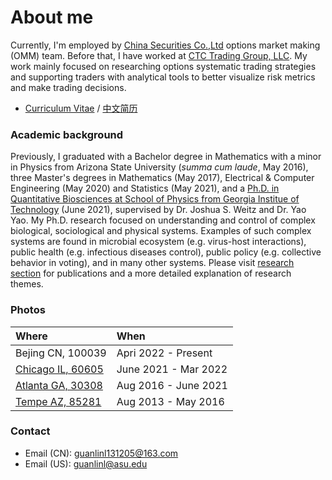 # About me

Currently, I'm employed by [China Securities Co.,Ltd](https://www.csc108.com/newsiteindex/index.jspx) options market making (OMM) team. Before that, I have worked at [CTC Trading Group, LLC](https://www.chicagotrading.com). My work mainly focused on researching options systematic trading strategies and supporting traders with analytical tools to better visualize risk metrics and make trading decisions.

* [Curriculum Vitae](./pdfs/cv/cv_en.pdf) / [中文简历](./pdfs/cv/cv_cn.pdf)

### Academic background
Previously, I graduated with a Bachelor degree in Mathematics with a minor in Physics from Arizona State University (_summa cum laude_, May 2016), three Master's degrees in Mathematics (May 2017), Electrical & Computer Engineering (May 2020) and Statistics (May 2021), and a [Ph.D. in Quantitative Biosciences at School of Physics from Georgia Institue of Technology](https://qbios.gatech.edu) (June 2021), supervised by Dr. Joshua S. Weitz and Dr. Yao Yao. My Ph.D. research focused on understanding and control of complex biological, sociological and physical systems. Examples of such complex systems are found in microbial ecosystem (e.g. virus-host interactions), public health (e.g. infectious diseases control), public policy (e.g. collective behavior in voting), and in many other systems. Please visit [research section](./research_page.html) for publications and a more detailed explanation of research themes.

### Photos

| Where                                | When                 |
|:-------------------------------------|:---------------------|
|  Bejing CN, 100039                   | Apri 2022 - Present  |
| [Chicago IL, 60605](./chi_pics.html) | June 2021 - Mar 2022 |
| [Atlanta GA, 30308](./atl_pics.html) | Aug 2016 - June 2021 | 
| [Tempe AZ, 85281](./az_pics.html)    | Aug 2013 - May 2016  | 

### Contact
* Email (CN): guanlinl131205@163.com   
* Email (US): guanlinl@asu.edu        
